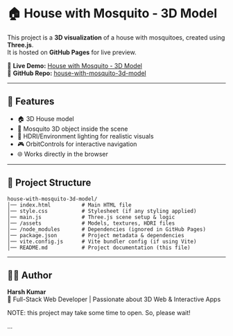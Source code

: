 # 🏠 House with Mosquito - 3D Model

This project is a **3D visualization** of a house with mosquitoes, created using **Three.js**.  
It is hosted on **GitHub Pages** for live preview.

🔗 **Live Demo:** [House with Mosquito - 3D Model](https://harshkumar7687.github.io/house-with-mosquito-3d-model/)  
🔗 **GitHub Repo:** [house-with-mosquito-3d-model](https://github.com/HarshKumar7687/house-with-mosquito-3d-model)

---

## 🚀 Features
- 🏠 3D House model
- 🦟 Mosquito 3D object inside the scene
- 🌌 HDRI/Environment lighting for realistic visuals
- 🎮 OrbitControls for interactive navigation
- 🌐 Works directly in the browser

---

## 📂 Project Structure
```
house-with-mosquito-3d-model/
│── index.html          # Main HTML file
│── style.css           # Stylesheet (if any styling applied)
│── main.js             # Three.js scene setup & logic
│── /assets             # Models, textures, HDRI files
│── /node_modules       # Dependencies (ignored in GitHub Pages)
│── package.json        # Project metadata & dependencies
│── vite.config.js      # Vite bundler config (if using Vite)
│── README.md           # Project documentation (this file)
```

---


## 👨‍💻 Author
**Harsh Kumar**  
📌 Full-Stack Web Developer | Passionate about 3D Web & Interactive Apps


NOTE: this project may take some time to open. So, please wait!

...
